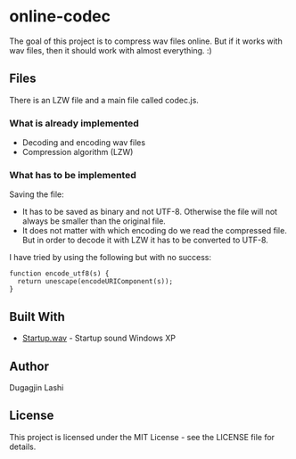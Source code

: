 # online-codec

The goal of this project is to compress wav files online. But if it works with wav files, then it should work with almost everything. :)

## Files

There is an LZW file and a main file called codec.js.

### What is already implemented

- Decoding and encoding wav files
- Compression algorithm (LZW)

### What has to be implemented

Saving the file:
- It has to be saved as binary and not UTF-8. Otherwise the file will not always be smaller than the original file.
- It does not matter with which encoding do we read the compressed file. But in order to decode it with LZW it has to be converted to UTF-8.

I have tried by using the following but with no success:
```
function encode_utf8(s) {
  return unescape(encodeURIComponent(s));
}
```

## Built With

* [Startup.wav](https://github.com/dugagjinll/online-codec/blob/master/Startup.wav) - Startup sound Windows XP

## Author

Dugagjin Lashi

## License

This project is licensed under the MIT License - see the LICENSE file for details.
